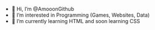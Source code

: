- 👋 Hi, I’m @AmooonGithub
- 👀 I’m interested in Programming (Games, Websites, Data)
- 🌱 I’m currently learning HTML and soon learning CSS
